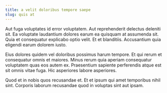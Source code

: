 ```yaml
---
title: a velit doloribus tempore saepe
slug: quis at
---
```


Aut fuga voluptates id error voluptatem. Aut reprehenderit delectus deleniti sit. Ea voluptate laudantium dolores earum ea quisquam at assumenda sit. Quia et consequatur explicabo optio velit. Et et blanditiis. Accusantium quia eligendi earum dolorem iusto.

Eius dolores quidem vel doloribus possimus harum tempore. Et qui rerum et consequatur omnis et maiores. Minus rerum quia aperiam consequatur voluptatem quas eos autem ex. Praesentium sapiente perferendis atque est sit omnis vitae fuga. Hic asperiores labore asperiores.

Quod et in nobis quos recusandae et. Et et ipsum qui amet temporibus nihil sint. Corporis laborum recusandae quod in voluptas sint aut ipsam.
